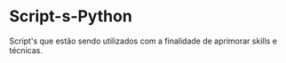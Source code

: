 # Script-s-Python
Script's que estão sendo utilizados com a finalidade de aprimorar skills e técnicas.
